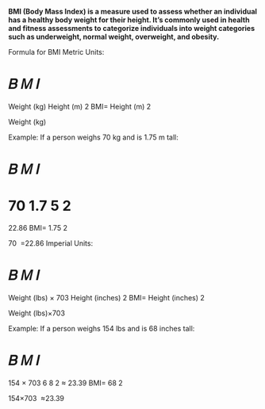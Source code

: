 **BMI (Body Mass Index) is a measure used to assess whether an individual has a healthy body weight for their height. It’s commonly used in health and fitness assessments to categorize individuals into weight categories such as underweight, normal weight, overweight, and obesity.**

Formula for BMI
Metric Units:

𝐵
𝑀
𝐼
=
Weight (kg)
Height (m)
2
BMI= 
Height (m) 
2
 
Weight (kg)
​
 
Example: If a person weighs 70 kg and is 1.75 m tall:

𝐵
𝑀
𝐼
=
70
1.7
5
2
=
22.86
BMI= 
1.75 
2
 
70
​
 =22.86
Imperial Units:

𝐵
𝑀
𝐼
=
Weight (lbs)
×
703
Height (inches)
2
BMI= 
Height (inches) 
2
 
Weight (lbs)×703
​
 
Example: If a person weighs 154 lbs and is 68 inches tall:

𝐵
𝑀
𝐼
=
154
×
703
6
8
2
≈
23.39
BMI= 
68 
2
 
154×703
​
 ≈23.39
